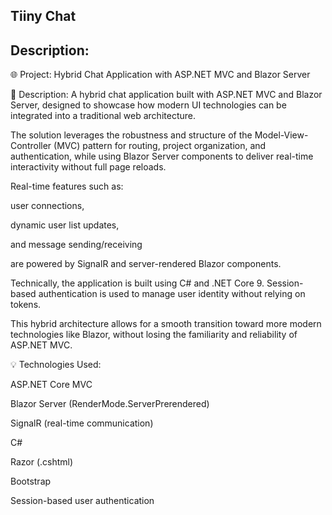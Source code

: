 ## Tiiny Chat
## Description:

🌐 Project: Hybrid Chat Application with ASP.NET MVC and Blazor Server

📘 Description:
A hybrid chat application built with ASP.NET MVC and Blazor Server, designed to showcase how modern UI technologies can be integrated into a traditional web architecture.

The solution leverages the robustness and structure of the Model-View-Controller (MVC) pattern for routing, project organization, and authentication, while using Blazor Server components to deliver real-time interactivity without full page reloads.

Real-time features such as:

user connections,

dynamic user list updates,

and message sending/receiving

are powered by SignalR and server-rendered Blazor components.

Technically, the application is built using C# and .NET Core 9. Session-based authentication is used to manage user identity without relying on tokens.

This hybrid architecture allows for a smooth transition toward more modern technologies like Blazor, without losing the familiarity and reliability of ASP.NET MVC.

💡 Technologies Used:

ASP.NET Core MVC

Blazor Server (RenderMode.ServerPrerendered)

SignalR (real-time communication)

C#

Razor (.cshtml)

Bootstrap 

Session-based user authentication






